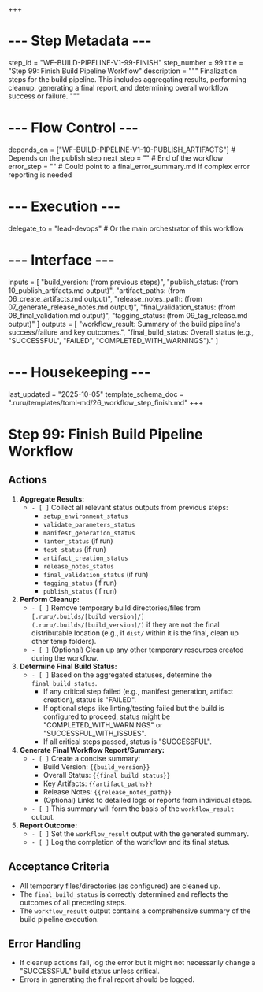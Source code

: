 +++
# --- Step Metadata ---
step_id = "WF-BUILD-PIPELINE-V1-99-FINISH"
step_number = 99
title = "Step 99: Finish Build Pipeline Workflow"
description = """
Finalization steps for the build pipeline. This includes aggregating results,
performing cleanup, generating a final report, and determining overall
workflow success or failure.
"""

# --- Flow Control ---
depends_on = ["WF-BUILD-PIPELINE-V1-10-PUBLISH_ARTIFACTS"] # Depends on the publish step
next_step = "" # End of the workflow
error_step = "" # Could point to a final_error_summary.md if complex error reporting is needed

# --- Execution ---
delegate_to = "lead-devops" # Or the main orchestrator of this workflow

# --- Interface ---
inputs = [
    "build_version: (from previous steps)",
    "publish_status: (from 10_publish_artifacts.md output)",
    "artifact_paths: (from 06_create_artifacts.md output)",
    "release_notes_path: (from 07_generate_release_notes.md output)",
    "final_validation_status: (from 08_final_validation.md output)",
    "tagging_status: (from 09_tag_release.md output)"
]
outputs = [
    "workflow_result: Summary of the build pipeline's success/failure and key outcomes.",
    "final_build_status: Overall status (e.g., \"SUCCESSFUL\", \"FAILED\", \"COMPLETED_WITH_WARNINGS\")."
]

# --- Housekeeping ---
last_updated = "2025-10-05"
template_schema_doc = ".ruru/templates/toml-md/26_workflow_step_finish.md"
+++

# Step 99: Finish Build Pipeline Workflow

## Actions

1.  **Aggregate Results:**
    *   `- [ ]` Collect all relevant status outputs from previous steps:
        *   `setup_environment_status`
        *   `validate_parameters_status`
        *   `manifest_generation_status`
        *   `linter_status` (if run)
        *   `test_status` (if run)
        *   `artifact_creation_status`
        *   `release_notes_status`
        *   `final_validation_status` (if run)
        *   `tagging_status` (if run)
        *   `publish_status` (if run)
2.  **Perform Cleanup:**
    *   `- [ ]` Remove temporary build directories/files from `[.ruru/.builds/[build_version]/](.ruru/.builds/[build_version]/)` if they are not the final distributable location (e.g., if `dist/` within it is the final, clean up other temp folders).
    *   `- [ ]` (Optional) Clean up any other temporary resources created during the workflow.
3.  **Determine Final Build Status:**
    *   `- [ ]` Based on the aggregated statuses, determine the `final_build_status`.
        *   If any critical step failed (e.g., manifest generation, artifact creation), status is "FAILED".
        *   If optional steps like linting/testing failed but the build is configured to proceed, status might be "COMPLETED_WITH_WARNINGS" or "SUCCESSFUL_WITH_ISSUES".
        *   If all critical steps passed, status is "SUCCESSFUL".
4.  **Generate Final Workflow Report/Summary:**
    *   `- [ ]` Create a concise summary:
        *   Build Version: `{{build_version}}`
        *   Overall Status: `{{final_build_status}}`
        *   Key Artifacts: `{{artifact_paths}}`
        *   Release Notes: `{{release_notes_path}}`
        *   (Optional) Links to detailed logs or reports from individual steps.
    *   `- [ ]` This summary will form the basis of the `workflow_result` output.
5.  **Report Outcome:**
    *   `- [ ]` Set the `workflow_result` output with the generated summary.
    *   `- [ ]` Log the completion of the workflow and its final status.

## Acceptance Criteria

*   All temporary files/directories (as configured) are cleaned up.
*   The `final_build_status` is correctly determined and reflects the outcomes of all preceding steps.
*   The `workflow_result` output contains a comprehensive summary of the build pipeline execution.

## Error Handling

*   If cleanup actions fail, log the error but it might not necessarily change a "SUCCESSFUL" build status unless critical.
*   Errors in generating the final report should be logged.
